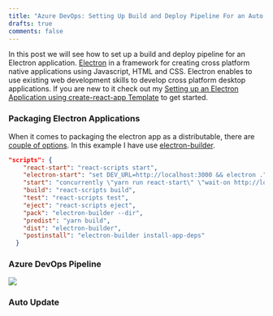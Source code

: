 ```yaml
---
title: "Azure DevOps: Setting Up Build and Deploy Pipeline For an Auto Updating Electron App"
drafts: true
comments: false
---
```


In this post we will see how to set up a build and deploy pipeline for an Electron application. [Electron](https://electronjs.org/) in a framework for creating cross platform native applications using Javascript, HTML and CSS. Electron enables to use existing web development skills to develop cross platform desktop applications. If you are new to it check out my [Setting up an Electron Application using create-react-app Template](http://localhost:1313/blog/electron-and-react/) to get started.

### Packaging Electron Applications

When it comes to packaging the electron app as a distributable, there are [couple of options](https://electronjs.org/docs/tutorial/application-distribution). In this example I have use [electron-builder](https://www.electron.build/). 

``` json
"scripts": {
    "react-start": "react-scripts start",
    "electron-start": "set DEV_URL=http://localhost:3000 && electron .",
    "start": "concurrently \"yarn run react-start\" \"wait-on http://localhost:3000/ && yarn run electron-start\"",
    "build": "react-scripts build",
    "test": "react-scripts test",
    "eject": "react-scripts eject",
    "pack": "electron-builder --dir",
    "predist": "yarn build",
    "dist": "electron-builder",
    "postinstall": "electron-builder install-app-deps"
  }
```

### Azure DevOps Pipeline

![](/images/electron_azure_devops.jpg)


### Auto Update